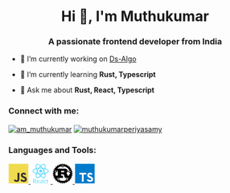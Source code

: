 <h1 align="center">Hi 👋, I'm Muthukumar</h1>
<h3 align="center">A passionate frontend developer from India</h3>

- 🔭 I’m currently working on [Ds-Algo](https://github.com/muthhukumar/DS-Algo)

- 🌱 I’m currently learning **Rust, Typescript**

- 💬 Ask me about **Rust, React, Typescript**

<h3 align="left">Connect with me:</h3>
<p align="left">
<a href="https://twitter.com/am_muthukumar" target="blank"><img align="center" src="https://raw.githubusercontent.com/rahuldkjain/github-profile-readme-generator/master/src/images/icons/Social/twitter.svg" alt="am_muthukumar" height="30" width="40" /></a>
<a href="https://linkedin.com/in/muthukumarperiyasamy" target="blank"><img align="center" src="https://raw.githubusercontent.com/rahuldkjain/github-profile-readme-generator/master/src/images/icons/Social/linked-in-alt.svg" alt="muthukumarperiyasamy" height="30" width="40" /></a>
</p>

<h3 align="left">Languages and Tools:</h3>
<p align="left"> <a href="https://developer.mozilla.org/en-US/docs/Web/JavaScript" target="_blank" rel="noreferrer"> <img src="https://raw.githubusercontent.com/devicons/devicon/master/icons/javascript/javascript-original.svg" alt="javascript" width="40" height="40"/> </a> <a href="https://reactjs.org/" target="_blank" rel="noreferrer"> <img src="https://raw.githubusercontent.com/devicons/devicon/master/icons/react/react-original-wordmark.svg" alt="react" width="40" height="40"/> </a> <a href="https://www.rust-lang.org" target="_blank" rel="noreferrer"> <img src="https://raw.githubusercontent.com/devicons/devicon/master/icons/rust/rust-plain.svg" alt="rust" width="40" height="40"/> </a> <a href="https://www.typescriptlang.org/" target="_blank" rel="noreferrer"> <img src="https://raw.githubusercontent.com/devicons/devicon/master/icons/typescript/typescript-original.svg" alt="typescript" width="40" height="40"/> </a> </p>

